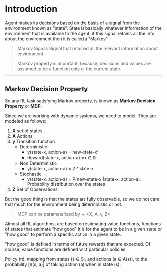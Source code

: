 # Introduction

Agent makes its decisions based on the basis of a signal from the environment known as "state".
State is basically whatever information of the environment that is available to the agent, if this signal retains all the info about the environment then it is called a "Markov"

> Markov Signal: Signal that retained all the relevant information about environment.

> Markov property is important, because, decisions and values are assumed to be a function only of the current state.

---

## Markov Decision Property

So any RL task satisfying Markov property, is known as **Markov Decision Property** or **MDP**.

Since we are working with dynamic systems, we need to model. They are modeled as follows:

1. **X** set of states
2. **A** Actions
3. **γ** Transition function
   - Deterministic
     - γ(state-x, action-a) = new-state-x'
     - Reward(state-x, action-a) = r ∈ ℝ
   - Non Deterministic
     - γ(state-x, action-a) = 2 ^ state-x
   - Stochastic
     - γ(state-x, action-a) = P(new-state-x'|state-x, action-a), Probability distribution over the states
4. **Z** Set of Observations

But the good thing is that the states are fully observable, so we do not care that much for the environment being deterministic or not.

> MDP can be parameterized by -> <X, A, γ, Z>

Almost all RL algorithms, are based on estimating value functions, functions of states that estimate "how good" it is for the agent to be in a given state or "how good" to perform a specific action in a given state.

"how good" is defined in terms of future rewards that are expected. Of course, value functions are defined w.r.t particular policies.

Policy (π), mapping from states (s ∈ S), and actions (a ∈ A(s)), to the probability [π(s, a)] of taking action (a) when in state (s).
